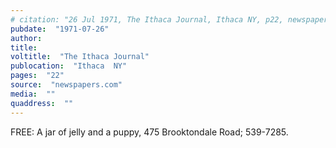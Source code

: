 ```yaml
---
# citation: "26 Jul 1971, The Ithaca Journal, Ithaca NY, p22, newspapers.com."
pubdate:  "1971-07-26"
author: 
title: 
voltitle:  "The Ithaca Journal"
publocation:  "Ithaca  NY"
pages:  "22"
source:  "newspapers.com"
media:  ""
quaddress:  ""
---
```


FREE: A jar of jelly and a puppy, 475 Brooktondale Road; 539-7285. 
